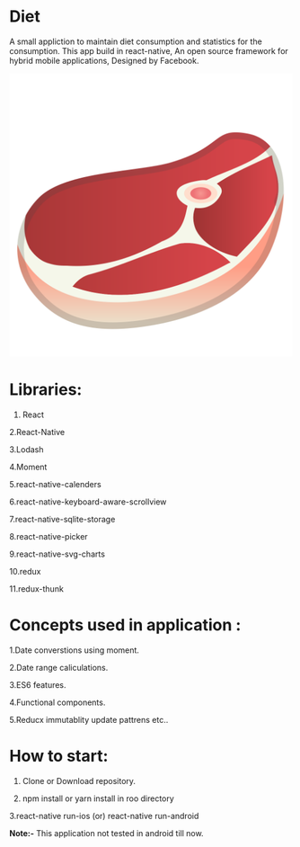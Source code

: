 # Diet

 A small appliction to maintain diet consumption and statistics for the consumption. This app build in react-native,
An open source framework for hybrid mobile applications, Designed by Facebook.

![Alt text](./Assets/meat_icon.png?raw=true)

# Libraries: 
1. React

 2.React-Native 

 3.Lodash 

 4.Moment 

 5.react-native-calenders 

 6.react-native-keyboard-aware-scrollview 

 7.react-native-sqlite-storage 

 8.react-native-picker 

 9.react-native-svg-charts 

 10.redux 

 11.redux-thunk 


# Concepts used in application :

1.Date converstions using moment. 

 2.Date range caliculations. 

 3.ES6 features. 

 4.Functional components. 

 5.Reducx immutablity update pattrens etc.. 

# How to start:

 1. Clone or Download repository.

 2. npm install or yarn install in roo directory

 3.react-native run-ios (or) react-native run-android

**Note:-** This application not tested in android till now.
